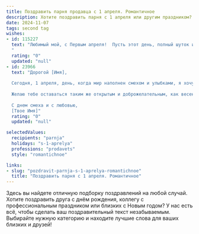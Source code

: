```yaml
---
title: Поздравить парня продавца с 1 апреля. Романтичное
description: Хотите поздравить парня с 1 апреля или другим праздником? Наш ИИ создаст незабываемое поздравление, а вы обязательно выделитесь среди других.  
date: 2024-11-07
tags: second tag
wishes:
- id: 115227
  text: "Любимый мой, с Первым апреля!  Пусть этот день, полный шуток и улыбок, будет таким же ярким и незабываемым, как и ты сам.  Ты – мой самый ценный и желанный подарок, мой продавец счастья, который ежедневно дарит мне свою любовь и внимание.  Пусть твоя жизнь будет наполнена радостью, успехом и, конечно же, моей бесконечной любовью.  С праздником!
  "
  rating: "0"
  updated: "null"
- id: 23966
  text: "Дорогой [Имя],
  
  Сегодня, 1 апреля, день, когда мир наполнен смехом и улыбками, я хочу поздравить тебя, мой дорогой продавец, с этим чудесным праздником. Пусть каждый твой день будет таким же ярким и веселым, как первое апреля. Твоя профессия требует терпения, внимания и огромного сердца, и я знаю, что ты делаешь это с любовью и страстью. Пусть каждый твой клиент чувствует твою заботу и теплоту, как чувствую ее я.
  
  Желаю тебе оставаться таким же открытым и доброжелательным, как весеннее солнце, которое сегодня освещает наш мир. Пусть твои успехи будут как цветы, расцветающие в этот прекрасный день, и пусть каждый новый день приносит тебе радость и новые возможности.
  
  С днем смеха и с любовью,
  [Твое Имя]"
  rating: "0"
  updated: "null"

selectedValues:
  recipients: "parnja"
  holidays: "s-1-aprelya"
  professions: "prodavets"
  style: "romantichnoe"

links:
- slug: "pozdravit-parnja-s-1-aprelya-romantichnoe"
  title: "Поздравить парня с 1 апреля. Романтичное"
---
```


Здесь вы найдете отличную подборку поздравлений на любой случай.
Хотите поздравить друга с днём рождения, коллегу с профессиональным праздником или близких с Новым годом? У нас есть всё, чтобы сделать ваш поздравительный текст незабываемым. Выбирайте нужную категорию и находите лучшие слова для ваших близких и друзей!
